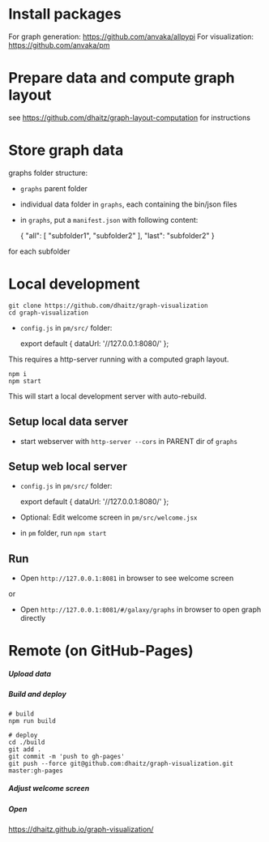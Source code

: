 # Install packages
For graph generation: https://github.com/anvaka/allpypi
For visualization: https://github.com/anvaka/pm


# Prepare data and compute graph layout

see https://github.com/dhaitz/graph-layout-computation for instructions

# Store graph data
graphs folder structure:

* `graphs` parent folder
* individual data folder in `graphs`, each containing the bin/json files
* in `graphs`, put a `manifest.json` with following content:


    {
      "all": [
        "subfolder1",
        "subfolder2"
      ],
      "last": "subfolder2"
    }

for each subfolder



# Local development


    git clone https://github.com/dhaitz/graph-visualization
    cd graph-visualization



* `config.js` in `pm/src/` folder:
  
    export default {
      dataUrl: '//127.0.0.1:8080/'
    };
    

This requires a http-server running with a computed graph layout.


    npm i
    npm start

This will start a local development server with auto-rebuild.



## Setup local data server

* start webserver with `http-server --cors` in PARENT dir of `graphs`


## Setup web local server 


* `config.js` in `pm/src/` folder:

  
    export default {
      dataUrl: '//127.0.0.1:8080/'
    };
    
* Optional: Edit welcome screen in `pm/src/welcome.jsx`
* in `pm` folder, run `npm start`



## Run

* Open `http://127.0.0.1:8081` in browser to see welcome screen


or


* Open `http://127.0.0.1:8081/#/galaxy/graphs` in browser to open graph directly



# Remote (on GitHub-Pages)

##### Upload data


##### Build and deploy

	# build
    npm run build
	
	# deploy
    cd ./build
    git add .
    git commit -m 'push to gh-pages'
    git push --force git@github.com:dhaitz/graph-visualization.git master:gh-pages
	
##### Adjust welcome screen


##### Open

https://dhaitz.github.io/graph-visualization/